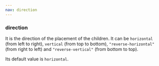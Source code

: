 ```yaml
---
nav: direction
---
```


### direction

It is the direction of the placement of the children. It can be `horizontal` (from left to right), `vertical` (from top to bottom), `"reverse-horizontal"` (from right to left) and `"reverse-vertical"` (from bottom to top).

Its default value is `horizontal`.
